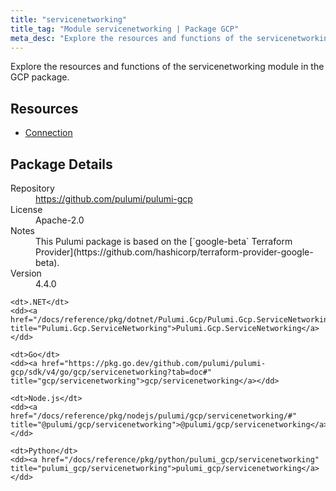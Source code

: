 ```yaml
---
title: "servicenetworking"
title_tag: "Module servicenetworking | Package GCP"
meta_desc: "Explore the resources and functions of the servicenetworking module in the GCP package."
---
```


<!-- WARNING: this file was generated by Pulumi Docs Generator. -->
<!-- Do not edit by hand unless you're certain you know what you are doing! -->

Explore the resources and functions of the servicenetworking module in the GCP package.

<h2 id="resources">Resources</h2>
<ul class="api">
    <li><a href="connection" title="Connection"><span class="symbol resource"></span>Connection</a></li>
</ul>

<h2 id="package-details">Package Details</h2>
<dl class="package-details">
	<dt>Repository</dt>
	<dd><a href="https://github.com/pulumi/pulumi-gcp">https://github.com/pulumi/pulumi-gcp</a></dd>
	<dt>License</dt>
	<dd>Apache-2.0</dd>
	<dt>Notes</dt>
	<dd>This Pulumi package is based on the [`google-beta` Terraform Provider](https://github.com/hashicorp/terraform-provider-google-beta).</dd>
	<dt>Version</dt>
	<dd>4.4.0</dd>
</dl>



<dl class="tabular">

    <dt>.NET</dt>
    <dd><a href="/docs/reference/pkg/dotnet/Pulumi.Gcp/Pulumi.Gcp.ServiceNetworking.html" title="Pulumi.Gcp.ServiceNetworking">Pulumi.Gcp.ServiceNetworking</a></dd>

    <dt>Go</dt>
    <dd><a href="https://pkg.go.dev/github.com/pulumi/pulumi-gcp/sdk/v4/go/gcp/servicenetworking?tab=doc#" title="gcp/servicenetworking">gcp/servicenetworking</a></dd>

    <dt>Node.js</dt>
    <dd><a href="/docs/reference/pkg/nodejs/pulumi/gcp/servicenetworking/#" title="@pulumi/gcp/servicenetworking">@pulumi/gcp/servicenetworking</a></dd>

    <dt>Python</dt>
    <dd><a href="/docs/reference/pkg/python/pulumi_gcp/servicenetworking" title="pulumi_gcp/servicenetworking">pulumi_gcp/servicenetworking</a></dd>

</dl>

